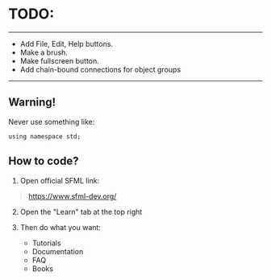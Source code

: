 # TODO:
****************************************

* Add File, Edit, Help buttons.
* Make a brush.
* Make fullscreen button.
* Add chain-bound connections for object groups

****************************************

## Warning!

Never use something like:

    using namespace std;

## How to code?

1. Open official SFML link:
>https://www.sfml-dev.org/


2. Open the "Learn" tab at the top right   


3. Then do what you want:
   * Tutorials
   * Documentation
   * FAQ
   * Books
